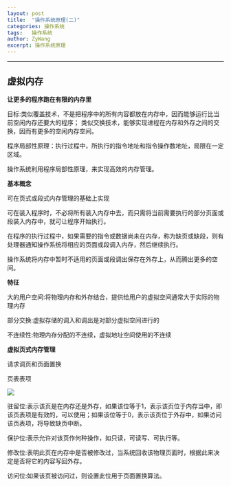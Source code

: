 ```yaml
---
layout: post
title:  "操作系统原理(二)"
categories: 操作系统
tags:   操作系统
author: ZyWang
excerpt: 操作系统原理 
---
```


****

## 虚拟内存 ##

**让更多的程序跑在有限的内存里**

目标:类似覆盖技术，不是把程序中的所有内容都放在内存中，因而能够运行比当前空闲内存还要大的程序；
类似交换技术，能够实现进程在内存和外存之间的交换，因而有更多的空闲内存空间。

程序局部性原理：执行过程中，所执行的指令地址和指令操作数地址，局限在一定区域。

操作系统利用程序局部性原理，来实现高效的内存管理。

**基本概念**

可在页式或段式内存管理的基础上实现

可在装入程序时，不必将所有装入内存中去，而只需将当前需要执行的部分页面或段装入内存中，就可让程序开始执行。

在程序的执行过程中，如果需要的指令或数据尚未在内存，称为缺页或缺段，则有处理器通知操作系统将相应的页面或段调入内存，然后继续执行。

操作系统将内存中暂时不适用的页面或段调出保存在外存上，从而腾出更多的空间。

**特征**

大的用户空间:将物理内存和外存结合，提供给用户的虚拟空间通常大于实际的物理内存

部分交换:虚拟存储的调入和调出是对部分虚拟空间进行的

不连续性:物理内存分配的不连续，虚拟地址空间使用的不连续

**虚拟页式内存管理**

请求调页和页面置换

页表表项

![](https://s1.ax1x.com/2020/07/12/U8SV41.jpg)

驻留位:表示该页是在内存还是外存，如果该位等于1，表示该页位于内存当中，即该页表项是有效的，可以使用；如果该位等于0，表示该页位于外存中，如果访问该页表项，将导致缺页中断。

保护位:表示允许对该页作何种操作，如只读，可读写、可执行等。

修改位:表明此页在内存中是否被修改过，当系统回收该物理页面时，根据此来决定是否将它的内容写回外存。

访问位:如果该页被访问过，则设置此位用于页面置换算法。

